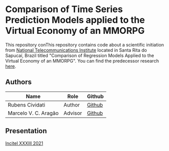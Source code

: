 # Comparison of Time Series Prediction Models applied to the Virtual Economy of an MMORPG

This repository conThis repository contains code about a scientific initiation from [National Telecommunications Institute](https://inatel.br/home/) located in Santa Rita do Sapucaí, Brazil titled "Comparison of Regression Models Applied to the Virtual Economy of an MMORPG". You can find the predecessor research [here](https://github.com/Cividati-inatel-ic/correlation).

## Authors
| Name                 	| Role        	| Github 	|
|----------------------	|-------------	|--------	|
| Rubens Cividati      	| Author      	|  [Github](https://github.com/cividati)  	|
| Marcelo V. C. Aragão 	| Advisor     	|  [Github](https://github.com/marcelovca90)      	|

## Presentation
[Incitel XXXIII 2021](https://youtu.be/Gqy0RIUGxxo)
